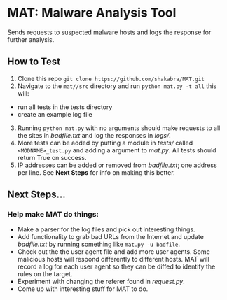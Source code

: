 # MAT: Malware Analysis Tool

Sends requests to suspected malware hosts and logs the response for further 
analysis. 

## How to Test

1. Clone this repo `git clone https://github.com/shakabra/MAT.git`
2. Navigate to the `mat//src` directory and run `python mat.py -t all` this will:
  - run all tests in the tests directory
  - create an example log file
3. Running `python mat.py` with no arguments should make requests to all the
   sites in _badfile.txt_ and log the responses in _logs/_.
4. More tests can be added by putting a module in _tests/_ called
   `<MODNAME>_test.py` and adding a argument to _mat.py_. All tests should 
   return True on success.
5. IP addresses can be added or removed from _badfile.txt_; one address per
   line. See **Next Steps** for info on making this better.

## Next Steps...
### Help make MAT do things:
  - Make a parser for the log files and pick out interesting things.
  - Add functionality to grab bad URLs from the Internet and update 
    _badfile.txt_ by running something like `mat.py -u badfile`.
  - Check out the the user agent file and add more user agents. Some malicious
  hosts will respond differently to different hosts. MAT will record a log for
  each user agent so they can be diffed to identify the rules on the target.
  - Experiment with changing the referer found in _request.py_.
  - Come up with interesting stuff for MAT to do.
